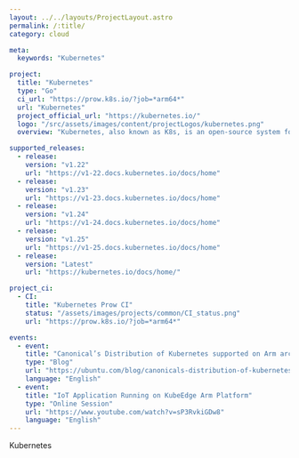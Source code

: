 ```yaml
---
layout: ../../layouts/ProjectLayout.astro
permalink: /:title/
category: cloud

meta:
  keywords: "Kubernetes"

project:
  title: "Kubernetes"
  type: "Go"
  ci_url: "https://prow.k8s.io/?job=*arm64*"
  url: "Kubernetes"
  project_official_url: "https://kubernetes.io/"
  logo: "/src/assets/images/content/projectLogos/kubernetes.png"
  overview: "Kubernetes, also known as K8s, is an open-source system for automating deployment, scaling, and management of containerized applications. It groups containers that make up an application into logical units for easy management and discovery. Kubernetes builds upon 15 years of experience of running production workloads at Google, combined with best-of-breed ideas and practices from the community."

supported_releases:
  - release:
    version: "v1.22"
    url: "https://v1-22.docs.kubernetes.io/docs/home"
  - release:
    version: "v1.23"
    url: "https://v1-23.docs.kubernetes.io/docs/home"
  - release:
    version: "v1.24"
    url: "https://v1-24.docs.kubernetes.io/docs/home"
  - release:
    version: "v1.25"
    url: "https://v1-25.docs.kubernetes.io/docs/home"
  - release:
    version: "Latest"
    url: "https://kubernetes.io/docs/home/"

project_ci:
  - CI:
    title: "Kubernetes Prow CI"
    status: "/assets/images/projects/common/CI_status.png"
    url: "https://prow.k8s.io/?job=*arm64*"

events:
  - event:
    title: "Canonical’s Distribution of Kubernetes supported on Arm architecture"
    type: "Blog"
    url: "https://ubuntu.com/blog/canonicals-distribution-of-kubernetes-supported-on-arm-architecture"
    language: "English"
  - event:
    title: "IoT Application Running on KubeEdge Arm Platform"
    type: "Online Session"
    url: "https://www.youtube.com/watch?v=sP3RvkiGDw8"
    language: "English"
---
```


<p>Kubernetes</p>
